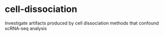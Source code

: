 # cell-dissociation
Investigate artifacts produced by cell dissociation methods that confound scRNA-seq analysis
